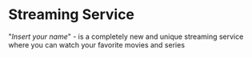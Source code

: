# Streaming Service

"*Insert your name*" - is a completely new and unique streaming service where you can watch your favorite movies and series
